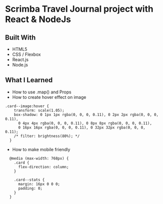 # Scrimba Travel Journal project with React & NodeJs

## Built With
- HTML5
- CSS / Flexbox
- React.js
- Node.js

## What I Learned
- How to use .map() and Props 
- How to create hover effect on image 
```
.card--image:hover {
    transform: scale(1.05);
    box-shadow: 0 1px 1px rgba(0, 0, 0, 0.11), 0 2px 2px rgba(0, 0, 0, 0.11),
      0 4px 4px rgba(0, 0, 0, 0.11), 0 8px 8px rgba(0, 0, 0, 0.11),
      0 16px 16px rgba(0, 0, 0, 0.11), 0 32px 32px rgba(0, 0, 0, 0.11);
    /* filter: brightness(80%); */
  }
```
- How to make mobile friendly 
```
  @media (max-width: 768px) {
    .card {
      flex-direction: column;
    }

    .card--stats {
      margin: 16px 0 0 0;
      padding: 0;
    }
  }
  ```
